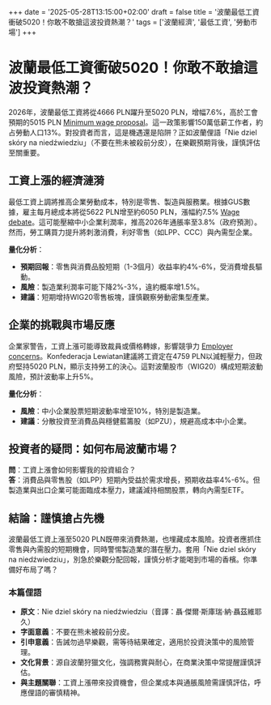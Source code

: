 +++
date = '2025-05-28T13:15:00+02:00'
draft = false
title = '波蘭最低工資衝破5020！你敢不敢搶這波投資熱潮？'
tags = ['波蘭經濟', '最低工資', '勞動市場']
+++

# 波蘭最低工資衝破5020！你敢不敢搶這波投資熱潮？

2026年，波蘭最低工資將從4666 PLN躍升至5020 PLN，增幅7.6%，高於工會預期的5015 PLN [Minimum wage proposal](https://www.money.pl/pieniadze/placa-minimalna-2026-ministerstwo-zabiera-glos-ws-podwyzki-7161184716659648a.html)。這一政策影響150萬低薪工作者，約占勞動人口13%。對投資者而言，這是機遇還是陷阱？正如波蘭俚語「Nie dziel skóry na niedźwiedziu」（不要在熊未被殺前分皮），在樂觀預期背後，謹慎評估至關重要。

## 工資上漲的經濟漣漪
最低工資上調將推高企業勞動成本，特別是零售、製造與服務業。根據GUS數據，雇主每月總成本將從5622 PLN增至約6050 PLN，漲幅約7.5% [Wage debate](https://forsal.pl/gospodarka/aktualnosci/artykuly/9808759,placa-minimalna-2026-kwota.html)。這可能壓縮中小企業利潤率，推高2026年通脹率至3.8%（政府預測）。然而，勞工購買力提升將刺激消費，利好零售（如LPP、CCC）與內需型企業。

**量化分析**：
- **預期回報**：零售與消費品股短期（1-3個月）收益率約4%-6%，受消費增長驅動。
- **風險**：製造業利潤率可能下降2%-3%，違約概率增1.5%。
- **建議**：短期增持WIG20零售板塊，謹慎觀察勞動密集型產業。

## 企業的挑戰與市場反應
企業家警告，工資上漲可能導致裁員或價格轉嫁，影響競爭力 [Employer concerns](https://next.gazeta.pl/next/7,151003,31974886,ministerstwo-podbilo-stawke-ws-placy-minimalnej-jest-riposta.html)。Konfederacja Lewiatan建議將工資定在4759 PLN以減輕壓力，但政府堅持5020 PLN，顯示支持勞工的決心。這對波蘭股市（WIG20）構成短期波動風險，預計波動率上升5%。

**量化分析**：
- **風險**：中小企業股票短期波動率增至10%，特別是製造業。
- **建議**：分散投資至消費品與穩健藍籌股（如PZU），規避高成本中小企業。

## 投資者的疑問：如何布局波蘭市場？
**問**：工資上漲會如何影響我的投資組合？  
**答**：消費品與零售股（如LPP）短期內受益於需求增長，預期收益率4%-6%。但製造業與出口企業可能面臨成本壓力，建議減持相關股票，轉向內需型ETF。

## 結論：謹慎搶占先機
波蘭最低工資上漲至5020 PLN既帶來消費熱潮，也埋藏成本風險。投資者應抓住零售與內需股的短期機會，同時警惕製造業的潛在壓力。套用「Nie dziel skóry na niedźwiedziu」，別急於樂觀分配回報，謹慎分析才能喝到市場的香檳。你準備好布局了嗎？

### 本篇俚語
- **原文**：Nie dziel skóry na niedźwiedziu（音譯：聶·傑爾·斯庫瑞·納·聶茲維耶久）
- **字面意義**：不要在熊未被殺前分皮。
- **引申意義**：告誡勿過早樂觀，需等待結果確定，適用於投資決策中的風險管理。
- **文化背景**：源自波蘭狩獵文化，強調務實與耐心，在商業決策中常提醒謹慎評估。
- **與主題關聯**：工資上漲帶來投資機會，但企業成本與通脹風險需謹慎評估，呼應俚語的審慎精神。
